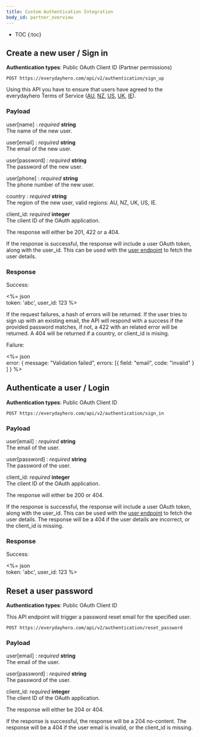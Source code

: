 ```yaml
---
title: Custom Authentication Integration
body_id: partner_overview
---
```


* TOC
{:toc}

## Create a new user / Sign in

<p class='info'><strong>Authentication types</strong>: Public OAuth Client ID (Partner permissions)</p>

    POST https://everydayhero.com/api/v2/authentication/sign_up


Using this API you have to ensure that users have agreed to the everydayhero Terms of Service ([AU](https://everydayhero.com/au/terms), [NZ](https://everydayhero.com/nz/terms), [US](https://everydayhero.com/us/terms), [UK](https://everydayhero.com/uk/terms), [IE](https://everydayhero.com/ie/terms)).

### Payload

user[name] : _required_ **string**<br/>
The name of the new user.

user[email] : _required_ **string**<br/>
The email of the new user.

user[password] : _required_ **string**<br/>
The password of the new user.

user[phone] : _required_ **string**<br/>
The phone number of the new user.

country : _required_ **string**<br/>
The region of the new user, valid regions: AU, NZ, UK, US, IE.

client_id: _required_ **integer**<br/>
The client ID of the OAuth application.


The response will either be 201, 422 or a 404.

If the response is successful, the response will include a user OAuth token,
along with the user_id. This can be used with the [user endpoint](/users/#get-current-user) 
to fetch the user details.

### Response

Success:

<%= json \
  token: 'abc',
  user_id: 123
%>

If the request failures, a hash of errors will be returned.
If the user tries to sign up with an existing email, the API will respond with a success if the provided password matches,
if not, a 422 with an related error will be returned.
A 404 will be returned if a country, or client_id is mising.

Failure:

<%= json \
  error: {
    message: "Validation failed",
    errors: [{
      field: "email",
      code: "invalid"
    }
    ]
  }
%>


## Authenticate a user / Login

<p class='info'><strong>Authentication types</strong>: Public OAuth Client ID</p>

    POST https://everydayhero.com/api/v2/authentication/sign_in

### Payload

user[email] : _required_ **string**<br/>
The email of the user.

user[password] : _required_ **string**<br/>
The password of the user.

client_id: _required_ **integer**<br/>
The client ID of the OAuth application.


The response will either be 200 or 404.

If the response is successful, the response will include a user OAuth token,
along with the user_id. This can be used with the [user endpoint](/users/#get-current-user) 
to fetch the user details.
The response will be a 404 if the user details are incorrect, or the client_id is missing.

### Response

Success:

<%= json \
  token: 'abc',
  user_id: 123
%>

## Reset a user password

<p class='info'><strong>Authentication types</strong>: Public OAuth Client ID</p>

This API endpoint will trigger a password reset email for the specified user.

    POST https://everydayhero.com/api/v2/authentication/reset_password

### Payload

user[email] : _required_ **string**<br/>
The email of the user.

user[password] : _required_ **string**<br/>
The password of the user.

client_id: _required_ **integer**<br/>
The client ID of the OAuth application.


The response will either be 204 or 404.

If the response is successful, the response will be a 204 no-content.
The response will be a 404 if the user email is invalid, or the client_id is missing.
